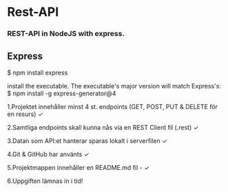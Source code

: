 # Rest-API

### REST-API in NodeJS with express.

## Express

 \$ npm install express

 install the executable. The executable's major version will match Express's: \$ npm install -g express-generator@4

 1.Projektet innehåller minst 4 st. endpoints (GET, POST, PUT & DELETE för en resurs) ✓

 2.Samtliga endpoints skall kunna nås via en REST Client fil (.rest) ✓

 3.Datan som API:et hanterar sparas lokalt i serverfilen ✓

 4.Git & GitHub har använts ✓

5.Projektmappen innehåller en README.md fil - ✓

 6.Uppgiften lämnas in i tid!
